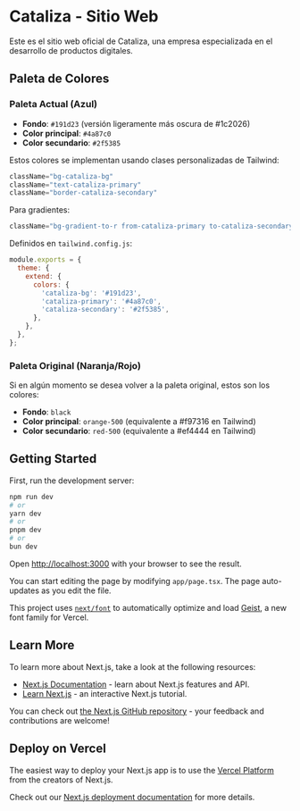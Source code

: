 # Cataliza - Sitio Web

Este es el sitio web oficial de Cataliza, una empresa especializada en el desarrollo de productos digitales.

## Paleta de Colores

### Paleta Actual (Azul)
- **Fondo**: `#191d23` (versión ligeramente más oscura de #1c2026)
- **Color principal**: `#4a87c0`
- **Color secundario**: `#2f5385`

Estos colores se implementan usando clases personalizadas de Tailwind:
```jsx
className="bg-cataliza-bg"
className="text-cataliza-primary"
className="border-cataliza-secondary"
```

Para gradientes:
```jsx
className="bg-gradient-to-r from-cataliza-primary to-cataliza-secondary"
```

Definidos en `tailwind.config.js`:
```js
module.exports = {
  theme: {
    extend: {
      colors: {
        'cataliza-bg': '#191d23',
        'cataliza-primary': '#4a87c0',
        'cataliza-secondary': '#2f5385',
      },
    },
  },
};
```

### Paleta Original (Naranja/Rojo)
Si en algún momento se desea volver a la paleta original, estos son los colores:
- **Fondo**: `black`
- **Color principal**: `orange-500` (equivalente a #f97316 en Tailwind)
- **Color secundario**: `red-500` (equivalente a #ef4444 en Tailwind)

## Getting Started

First, run the development server:

```bash
npm run dev
# or
yarn dev
# or
pnpm dev
# or
bun dev
```

Open [http://localhost:3000](http://localhost:3000) with your browser to see the result.

You can start editing the page by modifying `app/page.tsx`. The page auto-updates as you edit the file.

This project uses [`next/font`](https://nextjs.org/docs/app/building-your-application/optimizing/fonts) to automatically optimize and load [Geist](https://vercel.com/font), a new font family for Vercel.

## Learn More

To learn more about Next.js, take a look at the following resources:

- [Next.js Documentation](https://nextjs.org/docs) - learn about Next.js features and API.
- [Learn Next.js](https://nextjs.org/learn) - an interactive Next.js tutorial.

You can check out [the Next.js GitHub repository](https://github.com/vercel/next.js) - your feedback and contributions are welcome!

## Deploy on Vercel

The easiest way to deploy your Next.js app is to use the [Vercel Platform](https://vercel.com/new?utm_medium=default-template&filter=next.js&utm_source=create-next-app&utm_campaign=create-next-app-readme) from the creators of Next.js.

Check out our [Next.js deployment documentation](https://nextjs.org/docs/app/building-your-application/deploying) for more details.
